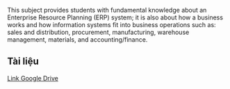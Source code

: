 This subject provides students with fundamental knowledge about an Enterprise Resource Planning (ERP) system; it is also about how a business works and how information systems fit into business operations such as: sales and distribution, procurement, manufacturing, warehouse management, materials, and accounting/finance.
## Tài liệu
[Link Google Drive](https://drive.google.com/drive/folders/1gZAg1aD-_HU2SR1fDJrcsiQweHdTFVic)
